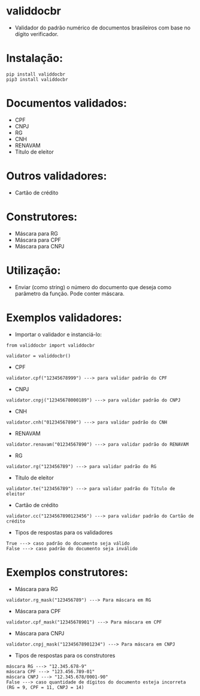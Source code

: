 # validdocbr   
  
* Validador do padrão numérico de documentos brasileiros com base no dígito verificador.

 
# Instalação:   
   
```   
pip install validdocbr
pip3 install validdocbr
```   

# Documentos validados:
* CPF
* CNPJ
* RG
* CNH
* RENAVAM
* Título de eleitor

# Outros validadores:
* Cartão de crédito

# Construtores:
* Máscara para RG
* Máscara para CPF
* Máscara para CNPJ
   
# Utilização:   
* Enviar (como string) o número do documento que deseja como parâmetro da função. Pode conter máscara.       

# Exemplos validadores:      

* Importar o validador e instanciá-lo:
```
from validdocbr import validdocbr

validator = validdocbr()   
 ```
    
* CPF
```
validator.cpf("12345678999") ---> para validar padrão do CPF      
```

* CNPJ
```
validator.cnpj("12345678000189") ---> para validar padrão do CNPJ      
```

* CNH
```
validator.cnh("01234567890") ---> para validar padrão do CNH      
```

* RENAVAM
```
validator.renavam("01234567890") ---> para validar padrão do RENAVAM      
```

* RG
```
validator.rg("123456789") ---> para validar padrão do RG      
```

* Título de eleitor
```
validator.te("123456789") ---> para validar padrão do Título de eleitor      
```

* Cartão de crédito
```
validator.cc("1234567890123456") ---> para validar padrão do Cartão de crédito
```

* Tipos de respostas para os validadores
```
True ---> caso padrão do documento seja válido     
False ---> caso padrão do documento seja inválido      
```

# Exemplos construtores:

* Máscara para RG
```
validator.rg_mask("123456789") ---> Para máscara em RG
```

* Máscara para CPF
```
validator.cpf_mask("12345678901") ---> Para máscara em CPF
```

* Máscara para CNPJ
```
validator.cnpj_mask("12345678901234") ---> Para máscara em CNPJ
```

* Tipos de respostas para os construtores
```
máscara RG ---> "12.345.678-9"     
máscara CPF ---> "123.456.789-01"     
máscara CNPJ ---> "12.345.678/0001-90"     
False ---> caso quantidade de dígitos do documento esteja incorreta (RG = 9, CPF = 11, CNPJ = 14)      
```